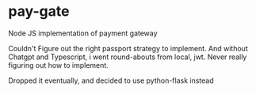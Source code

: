 # pay-gate
Node JS implementation of payment gateway

Couldn't Figure out the right passport strategy to implement. And without Chatgpt and Typescript, i went round-abouts from local, jwt. Never really figuring out how to implement. 

Dropped it eventually, and decided to use python-flask instead
